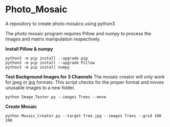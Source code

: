 # Photo_Mosaic
A repository to create photo mosaics using python3




The photo mosaic program requires Pillow and numpy to process the images and matrix manipulation respectively. 

**Install Pillow & numpy**

```
python3 -m pip install --upgrade pip
python3 -m pip install --upgrade Pillow
python3 -m pip install numpy
```


**Test Background Images for 3 Channels**
The mosaic creator will only work for jpeg or jpg formats. This script checks for the proper format and moves unusable images to a new folder. 

```
python Image_Tester.py --images Trees --move
```

**Create Mosaic**

```
python Mosaic_Creator.py --target Tree.jpg --images Trees --grid 100 100
```

